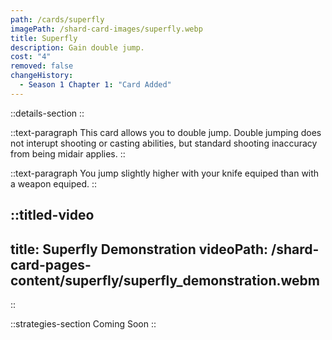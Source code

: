```yaml
---
path: /cards/superfly
imagePath: /shard-card-images/superfly.webp
title: Superfly
description: Gain double jump.
cost: "4"
removed: false
changeHistory:
  - Season 1 Chapter 1: "Card Added"
---
```


::details-section
::

::text-paragraph
This card allows you to double jump. Double jumping does not interupt shooting or casting abilities, but standard shooting inaccuracy from being midair applies.
::

::text-paragraph
You jump slightly higher with your knife equiped than with a weapon equiped.
::

::titled-video
---
title: Superfly Demonstration
videoPath: /shard-card-pages-content/superfly/superfly_demonstration.webm
---
::

::strategies-section
Coming Soon
::

